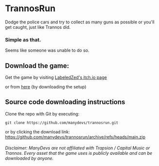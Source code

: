 # TrannosRun
Dodge the police cars and try to collect as many guns as possible or you'll get caught, just like Trannos did. 
### Simple as that.
Seems like someone was unable to do so.

## Download the game:
Get the game by visiting [LabeledZed's itch.io page](https://labeledzed.itch.io/trannosrun)

or from [here](https://github.com/manydevs/trannosrun/releases/latest) (by downloading the setup)

## Source code downloading instructions
Clone the repo with Git by executing:
```git
git clone https://github.com/manydevs/trannosrun.git
```

or by clicking the download link:
https://github.com/manydevs/trannosrun/archive/refs/heads/main.zip

###### Disclaimer: ManyDevs are not affiliated with Trapsion / Capital Music or Trannos. Every asset that the game uses is publicly available and can be downloaded by anyone.
